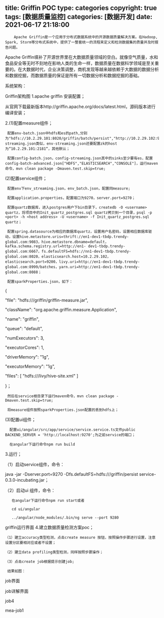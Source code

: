 title: Griffin POC
type: categories
copyright: true
tags: [数据质量监控]
categories: [数据开发]
date: 2021-06-17 21:18:00
---
        Apache Griffin是一个应用于分布式数据系统中的开源数据质量解决方案。在Hadoop, Spark, Storm等分布式系统中，提供了一整套统一的流程来定义和检测数据集的质量并及时报告问题。

Apache Griffin填补了开源世界里在大数据质量领域的空白。就像空气质量，水和食品安全等无时不刻地在影响人类的生命一样，数据质量在数据科学领域是至关重要的。在大数据时代，企业决策调整，商机发现等越来越依赖于大数据的数据分析和数据挖掘，而数据质量的保证是所有一切数据分析和数据挖掘的基础。

系统架构：




Griffin架构图
1.apache griffin  安装配置；

从官网下载最新版本http://griffin.apache.org/docs/latest.html，源码版本进行编译安装；

2.(1)配置measure组件；

     配置env-batch.json中hdfs和es的path,分别为"hdfs://10.2.29.101:8020/griffin/batch/persist","http://10.2.29.102:9200/griffin/accuracy",env-streaming.json类似，env-streaming.json还要配置zk的host为“10.2.29.101:2181“，其他默认；

     配置config-batch.json，config-streaming.json其中的sinks至少要有es，配置config-batch-advanced.json["HDFS","ELASTICSEARCH","CONSOLE"]，运行maven命令，mvn clean package -Dmaven.test.skip=true;

   (2)配置service组件；

     配置env下env_streaming.json，env_batch.json，配置同measure;

     配置application.properties，配置端口为9270，server.port=9270；

     配置quartz数据库，进入postgres用户下bin目录下，createdb -O <username> quartz，将项目中的Init_quartz_postgres.sql quartz拷贝到一个目录，psql -p <port> -h <host address> -U <username> -f Init_quartz_postgres.sql quartz；

     配置spring.datasource为相应的数据库quartz，设置用户名密码，设置相应数据库驱动，设置hive.metastore.uris=thrift://en1-dev1-tbdp.trendy-global.com:9083，hive.metastore.dbname=default，kafka.schema.registry.url=http://en1- dev1-tbdp.trendy-global.com:6667，fs.defaultFS=hdfs://nn1-dev1-tbdp.trendy-global.com:8020，elasticsearch.host=10.2.29.102，elasticsearch.port=9200，livy.uri=http://en1-dev1-tbdp.trendy-global.com:8999/batches，yarn.uri=http://en1-dev1-tbdp.trendy-global.com:8088；

     配置sparkProperties.json，如下：

{

   "file": "hdfs:///griffin/griffin-measure.jar",

   "className": "org.apache.griffin.measure.Application",

   "name": "griffin",

   "queue": "default",

   "numExecutors": 3,

   "executorCores": 1,

   "driverMemory": "1g",

   "executorMemory": "1g",

   "files": [ "hdfs:///livy/hive-site.xml" ]

}；

     然后在service根目录下运行maven命令，mvn clean package -Dmaven.test.skip=true;

     将measure组件按照sparkProperties.json配置的丢到hdfs上；

   (3)配置ui组件；

      配置ui/angular/src/app/service/service.service.ts文件public BACKEND_SERVER = 'http://localhost:9270';为之前service的端口；

      在angular下运行命令npm run build 

3.运行；

  （1）启动service组件，命令：

java -jar -Dserver.port=9270 -Dfs.defaultFS=hdfs:///griffin/persist service-0.3.0-incubating.jar；

  （2）启动ui 组件，命令：

       在angular下运行命令npm run start或者

       cd ui/angular 

       ../angular/node_modules/.bin/ng serve --port 9280




griffin运行界面
4.建立数据质量检测方案poc；

    （1）建立accuracy类型检测，点击create measure 按钮，按照操作步骤进行设置，注意设置分区要相对应或者不设置；

    （2）建立data profiling类型检测，同样按照步骤操作；

    （3）点击create job根据提示创建job;

     结果如图：




job界面



job详解界面



job4



mea-job1